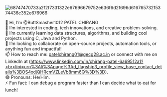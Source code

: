 ![68747470733a2f2f7331322e67696679752e636f6d2f696d616765732f5374436c352e676966](https://github.com/user-attachments/assets/fcebee6d-a0d3-415d-8cf3-defe7b86eaa3)

👋 Hi, I’m @ButtSmasher1012 PATEL CHIRANG <br>
👀 I’m interested in coding, tech innovations, and creative problem-solving.<br>
🌱 I’m currently learning data structures, algorithms, and building cool projects using C, Java and Python.<br>
💞️ I’m looking to collaborate on open-source projects, automation tools, or anything fun and impactful!<br>
📫 How to reach me: patelchirang01@gecg28.ac.in or connect with me on LinkedIn at (https://www.linkedin.com/in/chirang-patel-6a69512a1?<br>lipi=urn%3Ali%3Apage%3Ad_flagship3_profile_view_base_contact_details%3BOS4xdjQHRcmVZLeVb8mm6Q%3D%3D).<br>
😄 Pronouns: He/Him.<br>
⚡ Fun fact: I can debug a program faster than I can decide what to eat for lunch!<br>
